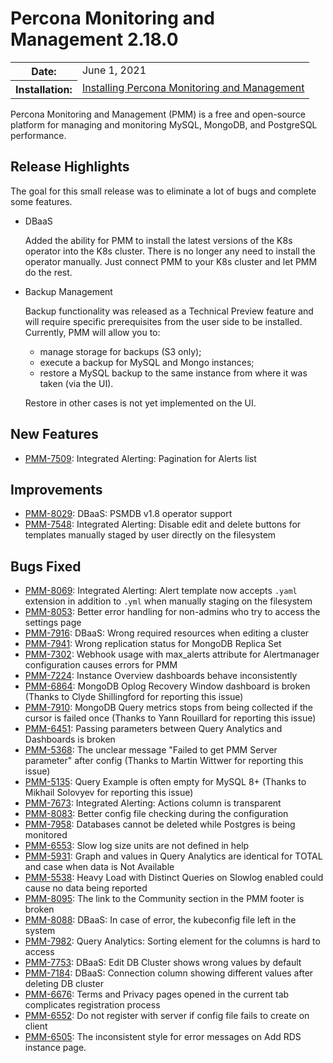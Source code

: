 # Percona Monitoring and Management 2.18.0

<table class="docutils field-list" frame="void" rules="none">
  <colgroup>
    <col class="field-name">
    <col class="field-body">
  </colgroup>
  <tbody valign="top">
    <tr class="field-odd field">
      <th class="field-name">Date:</th>
      <td class="field-body">June 1, 2021</td>
    </tr>
    <tr class="field-even field">
      <th class="field-name">Installation:</th>
      <td class="field-body">
        <a class="reference external" href="https://www.percona.com/software/pmm/quickstart">Installing Percona Monitoring and Management</a></td>
    </tr>
  </tbody>
</table>

Percona Monitoring and Management (PMM) is a free and open-source platform for managing and monitoring MySQL, MongoDB, and PostgreSQL performance.

## Release Highlights

The goal for this small release was to eliminate a lot of bugs and complete some features.

- DBaaS

    Added the ability for PMM to install the latest versions of the K8s operator into the K8s cluster. There is no longer any need to install the operator manually. Just connect PMM to your K8s cluster and let PMM do the rest.

- Backup Management

    Backup functionality was released as a Technical Preview feature and will require specific prerequisites from the user side to be installed. Currently, PMM will allow you to:

    - manage storage for backups (S3 only);
    - execute a backup for MySQL and Mongo instances;
    - restore a MySQL backup to the same instance from where it was taken (via the UI).

    Restore in other cases is not yet implemented on the UI.

## New Features

* [PMM-7509](https://jira.percona.com/browse/PMM-7509): Integrated Alerting: Pagination for Alerts list



## Improvements

* [PMM-8029](https://jira.percona.com/browse/PMM-8029): DBaaS: PSMDB v1.8 operator support
* [PMM-7548](https://jira.percona.com/browse/PMM-7548): Integrated Alerting: Disable edit and delete buttons for templates manually staged by user directly on the filesystem



## Bugs Fixed

* [PMM-8069](https://jira.percona.com/browse/PMM-8069): Integrated Alerting: Alert template now accepts `.yaml` extension in addition to `.yml` when manually staging on the filesystem
* [PMM-8053](https://jira.percona.com/browse/PMM-8053): Better error handling for non-admins who try to access the settings page
* [PMM-7916](https://jira.percona.com/browse/PMM-7916): DBaaS: Wrong required resources when editing a cluster
* [PMM-7941](https://jira.percona.com/browse/PMM-7941): Wrong replication status for MongoDB Replica Set  
* [PMM-7302](https://jira.percona.com/browse/PMM-7302): Webhook usage with max_alerts attribute for Alertmanager configuration causes errors for PMM
* [PMM-7224](https://jira.percona.com/browse/PMM-7224): Instance Overview dashboards behave inconsistently
* [PMM-6864](https://jira.percona.com/browse/PMM-6864): MongoDB Oplog Recovery Window dashboard is broken (Thanks to Clyde Shillingford for reporting this issue)
* [PMM-7910](https://jira.percona.com/browse/PMM-7910): MongoDB Query metrics stops from being collected if the cursor is failed once (Thanks to Yann Rouillard for reporting this issue)
* [PMM-6451](https://jira.percona.com/browse/PMM-6451): Passing parameters between Query Analytics and Dashboards is broken
* [PMM-5368](https://jira.percona.com/browse/PMM-5368): The unclear message "Failed to get PMM Server parameter" after config (Thanks to Martin Wittwer for reporting this issue)
* [PMM-5135](https://jira.percona.com/browse/PMM-5135): Query Example is often empty for MySQL 8+ (Thanks to Mikhail Solovyev for reporting this issue)
* [PMM-7673](https://jira.percona.com/browse/PMM-7673): Integrated Alerting: Actions column is transparent
* [PMM-8083](https://jira.percona.com/browse/PMM-8083): Better config file checking during the configuration 
* [PMM-7958](https://jira.percona.com/browse/PMM-7958): Databases cannot be deleted while Postgres is being monitored
* [PMM-6553](https://jira.percona.com/browse/PMM-6553): Slow log size units are not defined in help
* [PMM-5931](https://jira.percona.com/browse/PMM-5931): Graph and values in Query Analytics are identical for TOTAL and case when data is Not Available 
* [PMM-5538](https://jira.percona.com/browse/PMM-5538): Heavy Load with Distinct Queries on Slowlog enabled could cause no data being reported
* [PMM-8095](https://jira.percona.com/browse/PMM-8095): The link to the Community section in the PMM footer is broken 
* [PMM-8088](https://jira.percona.com/browse/PMM-8088): DBaaS: In case of error, the kubeconfig file left in the system
* [PMM-7982](https://jira.percona.com/browse/PMM-7982): Query Analytics: Sorting element for the columns is hard to access
* [PMM-7753](https://jira.percona.com/browse/PMM-7753): DBaaS: Edit DB Cluster shows wrong values by default
* [PMM-7184](https://jira.percona.com/browse/PMM-7184): DBaaS: Connection column showing different values after deleting DB cluster
* [PMM-6676](https://jira.percona.com/browse/PMM-6676): Terms and Privacy pages opened in the current tab complicates registration process 
* [PMM-6552](https://jira.percona.com/browse/PMM-6552): Do not register with server if config file fails to create on client
* [PMM-6505](https://jira.percona.com/browse/PMM-6505): The inconsistent style for error messages on Add RDS instance page.

